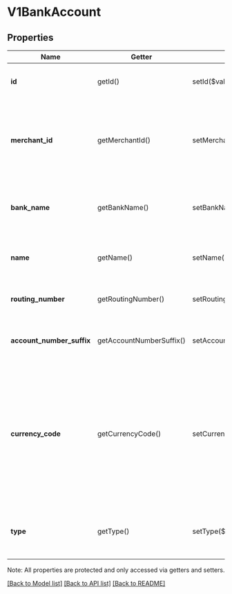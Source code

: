 # V1BankAccount

## Properties
Name | Getter | Setter | Type | Description | Notes
------------ | ------------- | ------------- | ------------- | ------------- | -------------
**id** | getId() | setId($value) | **string** | The bank account&#39;s Square-issued ID. | [optional] 
**merchant_id** | getMerchantId() | setMerchantId($value) | **string** | The Square-issued ID of the merchant associated with the bank account. | [optional] 
**bank_name** | getBankName() | setBankName($value) | **string** | The name of the bank that manages the account. | [optional] 
**name** | getName() | setName($value) | **string** | The name associated with the bank account. | [optional] 
**routing_number** | getRoutingNumber() | setRoutingNumber($value) | **string** | The bank account&#39;s routing number. | [optional] 
**account_number_suffix** | getAccountNumberSuffix() | setAccountNumberSuffix($value) | **string** | The last few digits of the bank account number. | [optional] 
**currency_code** | getCurrencyCode() | setCurrencyCode($value) | **string** | The currency code of the currency associated with the bank account, in ISO 4217 format. For example, the currency code for US dollars is USD. | [optional] 
**type** | getType() | setType($value) | **string** | The bank account&#39;s type (for example, savings or checking). | [optional] 

Note: All properties are protected and only accessed via getters and setters.

[[Back to Model list]](../../README.md#documentation-for-models) [[Back to API list]](../../README.md#documentation-for-api-endpoints) [[Back to README]](../../README.md)

